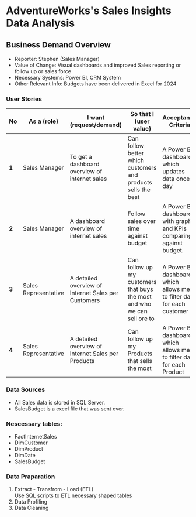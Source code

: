 # AdventureWorks's Sales Insights Data Analysis

## Business Demand Overview
- Reporter: Stephen (Sales Manager)
-	Value of Change: Visual dashboards and improved Sales reporting or follow up or sales force
-	Necessary Systems: Power BI, CRM System
-	Other Relevant Info: Budgets have been delivered in Excel for 2024

### User Stories
| **No** | **As a (role)** | **I want (request/demand)** | **So that I (user value)** | **Acceptance Criteria** |
| --- | --- | --- | --- | --- |
| **1** | Sales Manager | To get a dashboard overview of internet sales | Can follow better which customers and products sells the best | A Power BI dashboard which updates data once a day |
| **2** | Sales Manager | A dashboard overview of internet sales | Follow sales over time against budget | A Power BI dashboard with graphs and KPIs comparing against budget. |
| **3** | Sales Representative | A detailed overview of Internet Sales per Customers | Can follow up my customers that buys the most and who we can sell ore to | A Power BI dashboard which allows me to filter data for each customer |
| **4** | Sales Representative | A detailed overview of Internet Sales per Products | Can follow up my Products that sells the most | A Power BI dashboard which allows me to filter data for each Product |

### Data Sources
- All Sales data is stored in SQL Server.
- SalesBudget is a excel file that was sent over.
### Nescessary tables:
  - FactInternetSales
  - DimCustomer
  - DimProduct
  - DimDate
  - SalesBudget
### Data Praparation
1. Extract - Transfrom - Load (ETL)  
Use SQL scripts to ETL necessary shaped tables
2. Data Profiling
3. Data Cleaning
  

   
  



